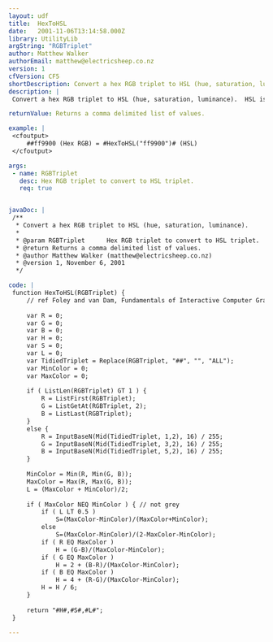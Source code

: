 ```yaml
---
layout: udf
title:  HexToHSL
date:   2001-11-06T13:14:58.000Z
library: UtilityLib
argString: "RGBTriplet"
author: Matthew Walker
authorEmail: matthew@electricsheep.co.nz
version: 1
cfVersion: CF5
shortDescription: Convert a hex RGB triplet to HSL (hue, saturation, luminance).
description: |
 Convert a hex RGB triplet to HSL (hue, saturation, luminance).  HSL is another way of representing the color palette. It can be useful if you want to dynamically modify colors. For example if I have a graph with a series of bars, I can progressively change the shade of each bar by increasing L. I then need to convert the HSL value back to hex RGB.

returnValue: Returns a comma delimited list of values.

example: |
 <cfoutput>
     ##ff9900 (Hex RGB) = #HexToHSL("ff9900")# (HSL)
 </cfoutput>

args:
 - name: RGBTriplet
   desc: Hex RGB triplet to convert to HSL triplet.
   req: true


javaDoc: |
 /**
  * Convert a hex RGB triplet to HSL (hue, saturation, luminance).
  * 
  * @param RGBTriplet      Hex RGB triplet to convert to HSL triplet. 
  * @return Returns a comma delimited list of values. 
  * @author Matthew Walker (matthew@electricsheep.co.nz) 
  * @version 1, November 6, 2001 
  */

code: |
 function HexToHSL(RGBTriplet) {
     // ref Foley and van Dam, Fundamentals of Interactive Computer Graphics
     
     var R = 0;
     var G = 0;
     var B = 0;
     var H = 0;
     var S = 0;
     var L = 0;
     var TidiedTriplet = Replace(RGBTriplet, "##", "", "ALL");
     var MinColor = 0;
     var MaxColor = 0;
     
     if ( ListLen(RGBTriplet) GT 1 ) {
         R = ListFirst(RGBTriplet);
         G = ListGetAt(RGBTriplet, 2);
         B = ListLast(RGBTriplet);
     }
     else {
         R = InputBaseN(Mid(TidiedTriplet, 1,2), 16) / 255;
         G = InputBaseN(Mid(TidiedTriplet, 3,2), 16) / 255;
         B = InputBaseN(Mid(TidiedTriplet, 5,2), 16) / 255;
     }    
         
     MinColor = Min(R, Min(G, B));
     MaxColor = Max(R, Max(G, B));
     L = (MaxColor + MinColor)/2;
 
     if ( MaxColor NEQ MinColor ) { // not grey
         if ( L LT 0.5 )
             S=(MaxColor-MinColor)/(MaxColor+MinColor);
         else
             S=(MaxColor-MinColor)/(2-MaxColor-MinColor);
         if ( R EQ MaxColor )
             H = (G-B)/(MaxColor-MinColor);
         if ( G EQ MaxColor )
             H = 2 + (B-R)/(MaxColor-MinColor);
         if ( B EQ MaxColor )
             H = 4 + (R-G)/(MaxColor-MinColor);
         H = H / 6;    
     }
     
     return "#H#,#S#,#L#";
 }

---
```


